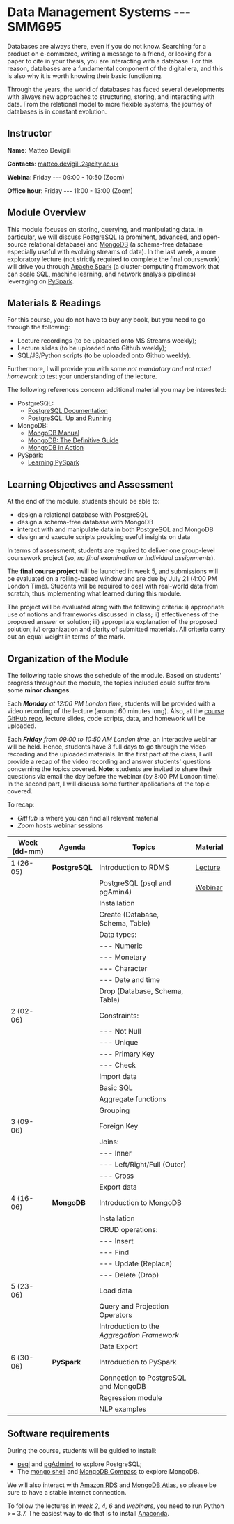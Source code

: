 # Data Management Systems --- SMM695

Databases are always there, even if you do not know. Searching for a product on
e-commerce, writing a message to a friend, or looking for a paper to cite in
your thesis, you are interacting with a database. For this reason, databases are
a fundamental component of the digital era, and this is also why it is worth
knowing their basic functioning.

Through the years, the world of databases has faced several developments with
always new approaches to structuring, storing, and interacting with data. From
the relational model to more flexible systems, the journey of databases is in
constant evolution.

## Instructor

**Name**: Matteo Devigili

**Contacts**: <matteo.devigili.2@city.ac.uk>

**Webina**: Friday --- 09:00 - 10:50 (Zoom)

**Office hour**: Friday --- 11:00 - 13:00 (Zoom)

## Module Overview

This module focuses on storing, querying, and manipulating data. In
particular, we will discuss [PostgreSQL](https://www.postgresql.org) (a
prominent, advanced, and open-source relational database) and
[MongoDB](https://www.mongodb.com) (a schema-free database especially useful
with evolving streams of data). In the last week, a more exploratory lecture
(not strictly required to complete the final coursework) will drive you through
[Apache Spark](https://spark.apache.org) (a cluster-computing framework that
can scale SQL, machine learning, and network analysis pipelines) leveraging
on [PySpark](https://spark.apache.org/docs/latest/api/python/index.html#).

## Materials & Readings

For this course, you do not have to buy any book, but you need to go through
the following:

* Lecture recordings (to be uploaded onto MS Streams weekly);
* Lecture slides (to be uploaded onto Github weekly);
* SQL/JS/Python scripts (to be uploaded onto Github weekly).

Furthermore, I will provide you with some _not mandatory and not rated homework_
to test your understanding of the lecture.

The following references concern additional material you may be interested:

* PostgreSQL:
  * [PostgreSQL Documentation](https://www.postgresql.org/docs/14/index.html)
  * [PostgreSQL: Up and Running](http://shop.oreilly.com/product/0636920052715.do)
* MongoDB:
  * [MongoDB Manual](https://docs.mongodb.com/manual/)
  * [MongoDB: The Definitive Guide](http://shop.oreilly.com/product/0636920049531.do)
  * [MongoDB in Action](https://www.manning.com/books/mongodb-in-action-second-edition)
* PySpark:
  * [Learning PySpark](https://link.springer.com/book/10.1007%2F978-1-4842-4961-1)

## Learning Objectives and Assessment

At the end of the module, students should be able to:

* design a relational database with PostgreSQL
* design a schema-free database with MongoDB
* interact with and manipulate data in both PostgreSQL and MongoDB
* design and execute scripts providing useful insights on data

In terms of assessment, students are required to deliver one group-level
coursework project (so, _no final examination or individual assignments_).

The **final course project** will be launched in week 5, and submissions will
be evaluated on a rolling-based window and are due by July 21 (4:00 PM London
Time). Students will be required to deal with real-world data from scratch, thus
implementing what learned during this module.

The project will be evaluated along with the following criteria: i)
appropriate use of notions and frameworks discussed in class; ii) effectiveness
of the proposed answer or solution; iii) appropriate explanation of the proposed
solution; iv) organization and clarity of submitted materials. All criteria
carry out an equal weight in terms of the mark.

## Organization of the Module

The following table shows the schedule of the module. Based on students'
progress throughout the module, the topics included could suffer from some
**minor changes**.

Each _**Monday** at 12:00 PM London time_, students will be provided with a
video recording of the lecture (around 60 minutes long). Also, at the [course
GitHub repo](https://github.com/mattDevigili/dms-smm695), lecture slides, code
scripts, data, and homework will be  uploaded.

Each _**Friday** from 09:00 to 10:50 AM London time_, an interactive webinar
will be held. Hence, students have 3 full days to go through the video recording
and the uploaded materials. In the first part of the class, I will provide a
recap of the video recording and answer students' questions concerning the
topics covered. **Note**: students are invited to share their questions via
email the day before the webinar (by 8:00 PM London time). In the second part, I
will discuss some further applications of the topic covered.

To recap:

* _GitHub_ is where you can find all relevant material
* _Zoom_ hosts webinar sessions

| Week (dd-mm) | Agenda         | Topics                                      | Material                                                                           |
| ------------ | -------------- | ------------------------------------------- | ---------------------------------------------------------------------------------- |
| 1 (26-05)    | **PostgreSQL** | Introduction to RDMS                        | [Lecture](https://mattdevigili.github.io/dms-smm695/week-1) |
|              |                | PostgreSQL (psql and pgAmin4)               | [Webinar](https://github.com/mattDevigili/dms-smm695/blob/master/week-1/webinar-1/README.md)                                                                        |
|              |                | Installation                                |                                                                                    |
|              |                | Create (Database, Schema, Table)            |                                                                                    |
|              |                | Data types:                                 |                                                                                    |
|              |                | --- Numeric                                 |                                                                                    |
|              |                | --- Monetary                                |                                                                                    |
|              |                | --- Character                               |                                                                                    |
|              |                | --- Date and time                           |                                                                                    |
|              |                | Drop (Database, Schema, Table)              |                                                                                    |
| 2 (02-06)    |                | Constraints:                                |                                                                                    |
|              |                | --- Not Null                                |                                                                                    |
|              |                | --- Unique                                  |                                                                                    |
|              |                | --- Primary Key                             |                                                                                    |
|              |                | --- Check                                   |                                                                                    |
|              |                | Import data                                 |                                                                                    |
|              |                | Basic SQL                                   |                                                                                    |
|              |                | Aggregate functions                         |                                                                                    |
|              |                | Grouping                                    |                                                                                    |
| 3 (09-06)    |                | Foreign Key                                 |                                                                                    |
|              |                | Joins:                                      |                                                                                    |
|              |                | --- Inner                                   |                                                                                    |
|              |                | --- Left/Right/Full (Outer)                 |                                                                                    |
|              |                | --- Cross                                   |                                                                                    |
|              |                | Export data                                 |                                                                                    |
| 4 (16-06)    | **MongoDB**    | Introduction to MongoDB                     |                                                                                    |
|              |                | Installation                                |                                                                                    |
|              |                | CRUD operations:                            |                                                                                    |
|              |                | --- Insert                                  |                                                                                    |
|              |                | --- Find                                    |                                                                                    |
|              |                | --- Update (Replace)                        |                                                                                    |
|              |                | --- Delete (Drop)                           |                                                                                    |
| 5 (23-06)    |                | Load data                                   |                                                                                    |
|              |                | Query and Projection Operators              |                                                                                    |
|              |                | Introduction to the _Aggregation Framework_ |                                                                                    |
|              |                | Data Export                                 |                                                                                    |
| 6 (30-06)    | **PySpark**    | Introduction to PySpark                     |                                                                                    |
|              |                | Connection to PostgreSQL and MongoDB        |                                                                                    |
|              |                | Regression module                           |                                                                                    |
|              |                | NLP examples                                |                                                                                    |

## Software requirements

During the course, students will be guided to install:

* [psql](https://www.postgresql.org/docs/14/app-psql.html) and [pgAdmin4](https://www.pgadmin.org) to explore PostgreSQL;
* The [mongo shell](https://www.mongodb.com/download-center/community) and [MongoDB Compass](https://www.mongodb.com/products/compass) to explore MongoDB.

We will also interact with [Amazon RDS](https://aws.amazon.com/rds/) and [MongoDB Atlas](https://www.mongodb.com/cloud/atlas),
so please be sure to have a stable internet connection.

To follow the lectures in _week 2, 4, 6_ and _webinars_, you need to run Python >= 3.7. The
easiest way to do that is to install [Anaconda](https://www.anaconda.com/products/individual).